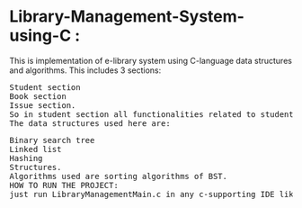 # Library-Management-System-using-C : 
This is implementation of e-library system using C-language data structures and algorithms. This includes 3 sections:
<pre>
Student section
Book section
Issue section.
So in student section all functionalities related to student like student details entering, List of all students who registered, etc and similarily book section contains book related details and finally issue section for borrowing or giving books back to library.
The data structures used here are:
<pre>
Binary search tree
Linked list
Hashing
Structures.
Algorithms used are sorting algorithms of BST.
HOW TO RUN THE PROJECT:
just run LibraryManagementMain.c in any c-supporting IDE like code-blocks/VS Code.
